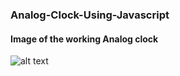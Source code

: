 ### Analog-Clock-Using-Javascript

#### Image of the working Analog clock
![alt text](https://github.com/debanjan-2002/Digital-Clock-Using-Javascript/blob/master/image.PNG?raw=true)
